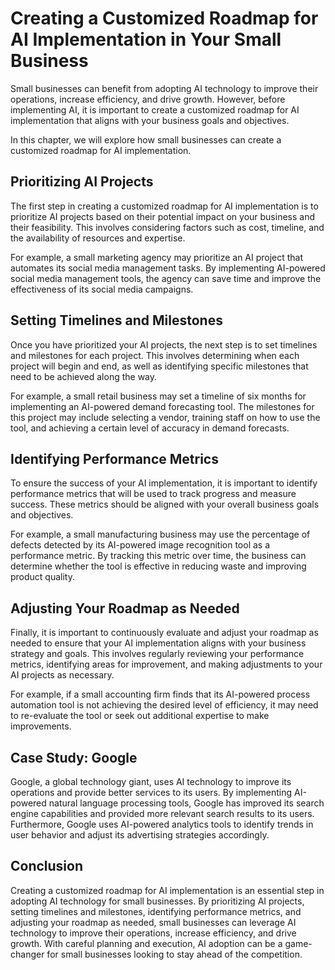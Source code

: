 Creating a Customized Roadmap for AI Implementation in Your Small Business
=========================================================================================================================================

Small businesses can benefit from adopting AI technology to improve their operations, increase efficiency, and drive growth. However, before implementing AI, it is important to create a customized roadmap for AI implementation that aligns with your business goals and objectives.

In this chapter, we will explore how small businesses can create a customized roadmap for AI implementation.

Prioritizing AI Projects
------------------------

The first step in creating a customized roadmap for AI implementation is to prioritize AI projects based on their potential impact on your business and their feasibility. This involves considering factors such as cost, timeline, and the availability of resources and expertise.

For example, a small marketing agency may prioritize an AI project that automates its social media management tasks. By implementing AI-powered social media management tools, the agency can save time and improve the effectiveness of its social media campaigns.

Setting Timelines and Milestones
--------------------------------

Once you have prioritized your AI projects, the next step is to set timelines and milestones for each project. This involves determining when each project will begin and end, as well as identifying specific milestones that need to be achieved along the way.

For example, a small retail business may set a timeline of six months for implementing an AI-powered demand forecasting tool. The milestones for this project may include selecting a vendor, training staff on how to use the tool, and achieving a certain level of accuracy in demand forecasts.

Identifying Performance Metrics
-------------------------------

To ensure the success of your AI implementation, it is important to identify performance metrics that will be used to track progress and measure success. These metrics should be aligned with your overall business goals and objectives.

For example, a small manufacturing business may use the percentage of defects detected by its AI-powered image recognition tool as a performance metric. By tracking this metric over time, the business can determine whether the tool is effective in reducing waste and improving product quality.

Adjusting Your Roadmap as Needed
--------------------------------

Finally, it is important to continuously evaluate and adjust your roadmap as needed to ensure that your AI implementation aligns with your business strategy and goals. This involves regularly reviewing your performance metrics, identifying areas for improvement, and making adjustments to your AI projects as necessary.

For example, if a small accounting firm finds that its AI-powered process automation tool is not achieving the desired level of efficiency, it may need to re-evaluate the tool or seek out additional expertise to make improvements.

Case Study: Google
------------------

Google, a global technology giant, uses AI technology to improve its operations and provide better services to its users. By implementing AI-powered natural language processing tools, Google has improved its search engine capabilities and provided more relevant search results to its users. Furthermore, Google uses AI-powered analytics tools to identify trends in user behavior and adjust its advertising strategies accordingly.

Conclusion
----------

Creating a customized roadmap for AI implementation is an essential step in adopting AI technology for small businesses. By prioritizing AI projects, setting timelines and milestones, identifying performance metrics, and adjusting your roadmap as needed, small businesses can leverage AI technology to improve their operations, increase efficiency, and drive growth. With careful planning and execution, AI adoption can be a game-changer for small businesses looking to stay ahead of the competition.


